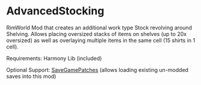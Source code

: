 # AdvancedStocking
RimWorld Mod that creates an additional work type Stock revolving around Shelving. Allows placing oversized stacks of items on shelves (up to 20x oversized) as well as overlaying multiple items in the same cell (15 shirts in 1 cell).

Requirements: Harmony Lib (included)

Optional Support: [SaveGamePatches](https://github.com/CBornholdt/SaveGamePatches) (allows loading existing un-modded saves into this mod)
